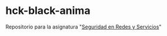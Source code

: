 # hck-black-anima

Repositorio para la asignatura "[Seguridad en Redes y Servicios](http://www.unavarra.es/ficha-asignaturaDOA/?languageId=100000&codPlan=243&codAsig=243707&anio=2018)"
